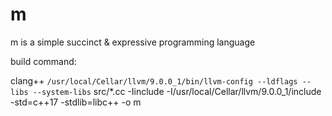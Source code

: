 # m

m is a simple succinct & expressive programming language


build command:

clang++ `/usr/local/Cellar/llvm/9.0.0_1/bin/llvm-config --ldflags --libs --system-libs` src/*.cc -Iinclude -I/usr/local/Cellar/llvm/9.0.0_1/include -std=c++17 -stdlib=libc++ -o m
